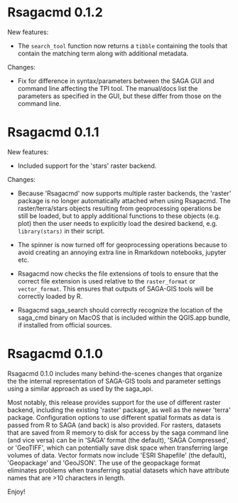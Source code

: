 # Rsagacmd 0.1.2

New features:

- The `search_tool` function now returns a `tibble` containing the tools that
contain the matching term along with additional metadata.

Changes:

- Fix for difference in syntax/parameters between the SAGA GUI and command line
affecting the TPI tool. The manual/docs list the parameters as specified in the
GUI, but these differ from those on the command line.

# Rsagacmd 0.1.1

New features:

- Included support for the 'stars' raster backend.

Changes:

- Because 'Rsagacmd' now supports multiple raster backends, the 'raster' package
is no longer automatically attached when using Rsagacmd. The raster/terra/stars
objects resulting from geoprocessing operations be still be loaded, but to apply
additional functions to these objects (e.g. plot) then the user needs to
explicitly load the desired backend, e.g. `library(stars)` in their script.

- The spinner is now turned off for geoprocessing operations because to avoid
creating an annoying extra line in Rmarkdown notebooks, jupyter etc.

- Rsagacmd now checks the file extensions of tools to ensure that the correct
file extension is used relative to the `raster_format` or `vector_format`. This
ensures that outputs of SAGA-GIS tools will be correctly loaded by R.

- Rsagacmd saga_search should correctly recognize the location of the saga_cmd
binary on MacOS that is included within the QGIS.app bundle, if installed from
official sources.

# Rsagacmd 0.1.0

Rsagacmd 0.1.0 includes many behind-the-scenes changes that organize the the
internal representation of SAGA-GIS tools and parameter settings using a similar
approach as used by the saga_api.

Most notably, this release provides support for the use of different raster
backend, including the existing 'raster' package, as well as the newer 'terra'
package. Configuration options to use different spatial formats as data is
passed from R to SAGA (and back) is also provided. For rasters, datasets that
are saved from R memory to disk for access by the saga command line (and vice
versa) can be in 'SAGA' format (the default), 'SAGA Compressed', or 'GeoTIFF',
which can potentially save disk space when transferring large volumes of data.
Vector formats now include 'ESRI Shapefile' (the default), 'Geopackage' and
'GeoJSON'. The use of the geopackage format eliminates problems when
transferring spatial datasets which have attribute names that are >10 characters
in length.

Enjoy!
